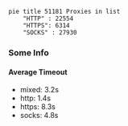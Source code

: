 
```mermaid
pie title 51181 Proxies in list
    "HTTP" : 22554
    "HTTPS": 6314
    "SOCKS" : 27930
```

### Some Info
#### Average Timeout

- mixed: 3.2s
- http: 1.4s
- https: 8.3s
- socks: 4.8s